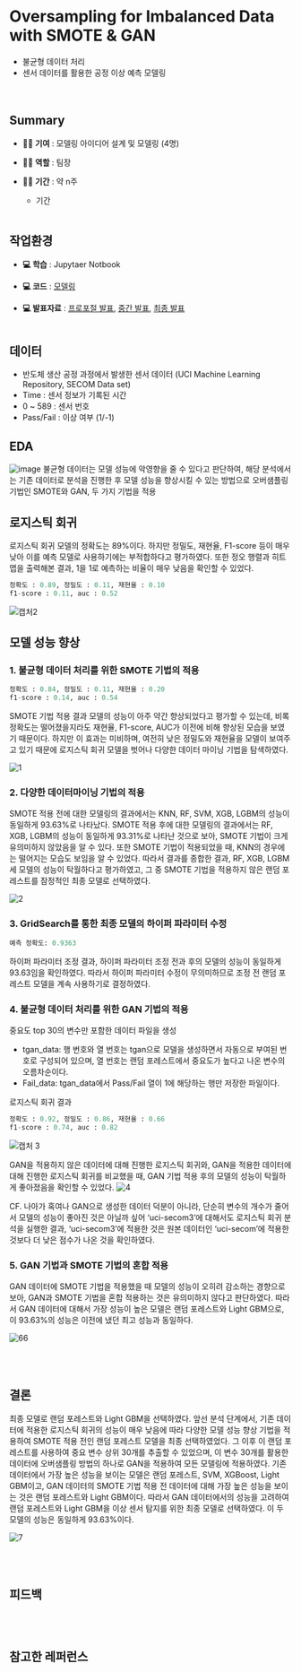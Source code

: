 # Oversampling for Imbalanced Data with SMOTE & GAN
* 불균형 데이터 처리  
* 센서 데이터를 활용한 공정 이상 예측 모델링  
<img> </br></br>

## Summary  
* 👩‍💻 **기여** : 모델링 아이디어 설계 및 모델링 (4명)
  
* 👩‍💻 **역할** : 팀장
  
* 👩‍💻 **기간** : 약 n주
	* 기간 </br></br>

## 작업환경
* **💻 학습** : Jupytaer Notbook
  
* **💻 코드** :  [모델링]()
  
* **💻 발표자료**  : [프로포절 발표](), [중간 발표](), [최종 발표]() </br></br>

## 데이터
* 반도체 생산 공정 과정에서 발생한 센서 데이터 (UCI Machine Learning Repository, SECOM Data set)
* Time : 센서 정보가 기록된 시간  
* 0 ~ 589 : 센서 번호
* Pass/Fail : 이상 여부 (1/-1)  

## EDA
![image](https://github.com/Seohee-Kim/uni-secom/assets/62201733/03ffcb5e-c25c-4314-91c4-77a8da09bbe2)
불균형 데이터는 모델 성능에 악영향을 줄 수 있다고 판단하여, 해당 분석에서는 기존 데이터로 분석을 진행한 후 모델 성능을 향상시킬 수 있는 방법으로 오버샘플링 기법인 SMOTE와 GAN, 두 가지 기법을 적용  

## 로지스틱 회귀
로지스틱 회귀 모델의 정확도는 89%이다. 하지만 정밀도, 재현율, F1-score 등이 매우 낮아 이를 예측 모델로 사용하기에는 부적합하다고 평가하였다. 또한 정오 행렬과 히트맵을 출력해본 결과, 1을 1로 예측하는 비율이 매우 낮음을 확인할 수 있었다.

```python
정확도 : 0.89, 정밀도 : 0.11, 재현율 : 0.10
f1-score : 0.11, auc : 0.52
```
![캡처2](https://github.com/Seohee-Kim/uni-secom/assets/62201733/f0bb44b7-3c2c-4360-b0fd-f495fdb60552)  


## 모델 성능 향상

### 1. 불균형 데이터 처리를 위한 SMOTE 기법의 적용

```python
정확도 : 0.84, 정밀도 : 0.11, 재현율 : 0.20
f1-score : 0.14, auc : 0.54
```
SMOTE 기법 적용 결과 모델의 성능이 아주 약간 향상되었다고 평가할 수 있는데, 비록 정확도는 떨어졌을지라도 재현율, F1-score, AUC가 이전에 비해 향상된 모습을 보였기 때문이다.
하지만 이 효과는 미비하며, 여전히 낮은 정밀도와 재현율을 모델이 보여주고 있기 때문에 로지스틱 회귀 모델을 벗어나 다양한 데이터 마이닝 기법을 탐색하였다.

![1](https://github.com/Seohee-Kim/uni-secom/assets/62201733/c61731b4-449c-4d93-a972-133196bdfc97)


### 2. 다양한 데이터마이닝 기법의 적용

SMOTE 적용 전에 대한 모델링의 결과에서는 KNN, RF, SVM, XGB, LGBM의 성능이 동일하게 93.63%로 나타났다. SMOTE 적용 후에 대한 모델링의 결과에서는 RF, XGB, LGBM의 성능이 동일하게 93.31%로 나타난 것으로 보아, SMOTE 기법이 크게 유의미하지 않았음을 알 수 있다. 또한 SMOTE 기법이 적용되었을 때, KNN의 경우에는 떨어지는 모습도 보임을 알 수 있었다.
따라서 결과를 종합한 결과, RF, XGB, LGBM 세 모델의 성능이 탁월하다고 평가하였고, 그 중 SMOTE 기법을 적용하지 않은 랜덤 포레스트를 잠정적인 최종 모델로 선택하였다.

![2](https://github.com/Seohee-Kim/uni-secom/assets/62201733/0b45c1a4-9d76-4802-a78a-95234d0ebfa5)

### 3. GridSearch를 통한 최종 모델의 하이퍼 파라미터 수정
```python
예측 정확도: 0.9363
```
하이퍼 파라미터 조정 결과, 하이퍼 파라미터 조정 전과 후의 모델의 성능이 동일하게 93.63임을 확인하였다.
따라서 하이퍼 파라미터 수정이 무의미하므로 조정 전 랜덤 포레스트 모델을 계속 사용하기로 결정하였다.

### 4. 불균형 데이터 처리를 위한 GAN 기법의 적용

중요도 top 30의 변수만 포함한 데이터 파일을 생성
* tgan_data: 행 번호와 열 번호는 tgan으로 모델을 생성하면서 자동으로 부여된 번호로 구성되어 있으며, 열 번호는 랜덤 포레스트에서 중요도가 높다고 나온 변수의 오름차순이다.
* Fail_data: tgan_data에서 Pass/Fail 열이 1에 해당하는 행만 저장한 파일이다.

로지스틱 회귀 결과

```python
정확도 : 0.92, 정밀도 : 0.86, 재현율 : 0.66
f1-score : 0.74, auc : 0.82
```
![캡처 3](https://github.com/Seohee-Kim/uni-secom/assets/62201733/1a39b29c-000b-4a9c-b5d9-86ca00b82af2)  

GAN을 적용하지 않은 데이터에 대해 진행한 로지스틱 회귀와, GAN을 적용한 데이터에 대해 진행한 로지스틱 회귀를 비교했을 때, GAN 기법 적용 후의 모델의 성능이 탁월하게 좋아졌음을 확인할 수 있었다.
![4](https://github.com/Seohee-Kim/uni-secom/assets/62201733/baa3d158-1809-4241-a806-45bdb1d06944)

CF. 나아가 혹여나 GAN으로 생성한 데이터 덕분이 아니라, 단순히 변수의 개수가 줄어서 모델의 성능이 좋아진 것은 아닐까 싶어 ‘uci-secom3’에 대해서도 로지스틱 회귀 분석을 실행한 결과, ‘uci-secom3’에 적용한 것은 원본 데이터인 ‘uci-secom’에 적용한 것보다 더 낮은 점수가 나온 것을 확인하였다.

### 5. GAN 기법과 SMOTE 기법의 혼합 적용
GAN 데이터에 SMOTE 기법을 적용했을 때 모델의 성능이 오히려 감소하는 경향으로 보아, GAN과 SMOTE 기법을 혼합 적용하는 것은 유의미하지 않다고 판단하였다.
따라서 GAN 데이터에 대해서 가장 성능이 높은 모델은 랜덤 포레스트와 Light GBM으로, 이 93.63%의 성능은 이전에 냈던 최고 성능과 동일하다. 

![66](https://github.com/Seohee-Kim/uni-secom/assets/62201733/bf06c3af-ee07-4c00-9087-33db1d169fce)

</br></br>
## 결론
최종 모델로 랜덤 포레스트와 Light GBM을 선택하였다.
앞선 분석 단계에서, 기존 데이터에 적용한 로지스틱 회귀의 성능이 매우 낮음에 따라 다양한 모델 성능 향상 기법을 적용하여 SMOTE 적용 전인 랜덤 포레스트 모델을 최종 선택하였었다. 그 이후 이 랜덤 포레스트를 사용하여 중요 변수 상위 30개를 추출할 수 있었으며, 이 변수 30개를 활용한 데이터에 오버샘플링 방법의 하나로 GAN을 적용하여 모든 모델링에 적용하였다.
기존 데이터에서 가장 높은 성능을 보이는 모델은 랜덤 포레스트, SVM, XGBoost, Light GBM이고, GAN 데이터의 SMOTE 기법 적용 전 데이터에 대해 가장 높은 성능을 보이는 것은 랜덤 포레스트와 Light GBM이다. 따라서 GAN 데이터에서의 성능을 고려하여 랜덤 포레스트와 Light GBM을 이상 센서 탐지를 위한 최종 모델로 선택하였다. 이 두 모델의 성능은 동일하게 93.63%이다.

![7](https://github.com/Seohee-Kim/uni-secom/assets/62201733/00c7bf42-e80b-4e94-85fb-cac29e95e485)



</br></br>
## 피드백

</br></br>
## 참고한 레퍼런스  
